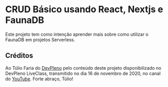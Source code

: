 # CRUD Básico usando React, Nextjs e FaunaDB

Este projeto tem como intenção aprender mais sobre como utilizar o FaunaDB em projetos Serverless.

## Créditos

Ao Túlio Faria do [DevPleno](https://devpleno.com) pelo conteúdo deste projeto disponibilizado no DevPleno LiveClass, transmitido no dia 16 de novembro de 2020, no canal do [YouTube](https://www.youtube.com/watch?v=JRN59NP_3Q8). Forte abraço, Túlio!